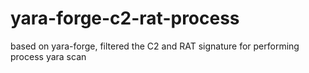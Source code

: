 # yara-forge-c2-rat-process
based on yara-forge, filtered the C2 and RAT signature for performing process yara scan
